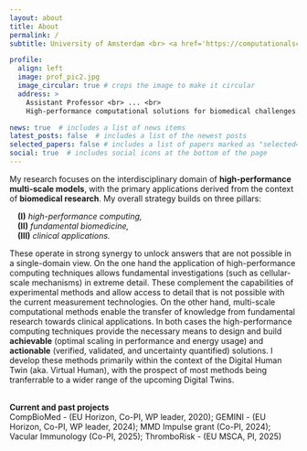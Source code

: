 ```yaml
---
layout: about
title: About
permalink: /
subtitle: University of Amsterdam <br> <a href='https://computationalscience.nl'>Computational Science Lab</a>. 

profile:
  align: left
  image: prof_pic2.jpg
  image_circular: true # crops the image to make it circular
  address: >
    Assistant Professor <br> ... <br>
    High-performance computational solutions for biomedical challenges.

news: true  # includes a list of news items
latest_posts: false  # includes a list of the newest posts
selected_papers: false # includes a list of papers marked as "selected={true}"
social: true  # includes social icons at the bottom of the page
---
```


 My research focuses on the interdisciplinary domain of **high-performance multi-scale models**, with the primary applications derived from the context of **biomedical research**. My overall strategy builds on three pillars: <br>

&emsp;<b>(I)</b> _high-performance computing,_ <br>
&emsp;<b>(II)</b> _fundamental biomedicine,_ <br>
&emsp;<b>(III)</b> _clinical applications._ <br>

These operate in strong synergy to unlock answers that are not possible in a single-domain view. On the one hand the application of high-performance computing techniques allows fundamental investigations (such as cellular-scale mechanisms) in extreme detail. These complement the capabilities of experimental methods and allow access to detail that is not possible with the current measurement technologies. On the other hand, multi-scale computational methods enable the transfer of knowledge from fundamental research towards clinical applications.
In both cases the high-performance computing techniques provide the necessary means to design and build **achievable** (optimal scaling in performance and energy usage) and **actionable** (verified, validated, and uncertainty quantified) solutions. I develop these methods primarily within the context of the Digital Human Twin (aka. Virtual Human), with the prospect of most methods being tranferrable to a wider range of the upcoming Digital Twins.
<br><br>

**Current and past projects** <br>
CompBioMed - (EU Horizon, Co-PI, WP leader, 2020); GEMINI - (EU Horizon, Co-PI, WP leader, 2024); MMD Impulse grant (Co-PI, 2024); Vacular Immunology (Co-PI, 2025); ThromboRisk - (EU MSCA, PI, 2025)
